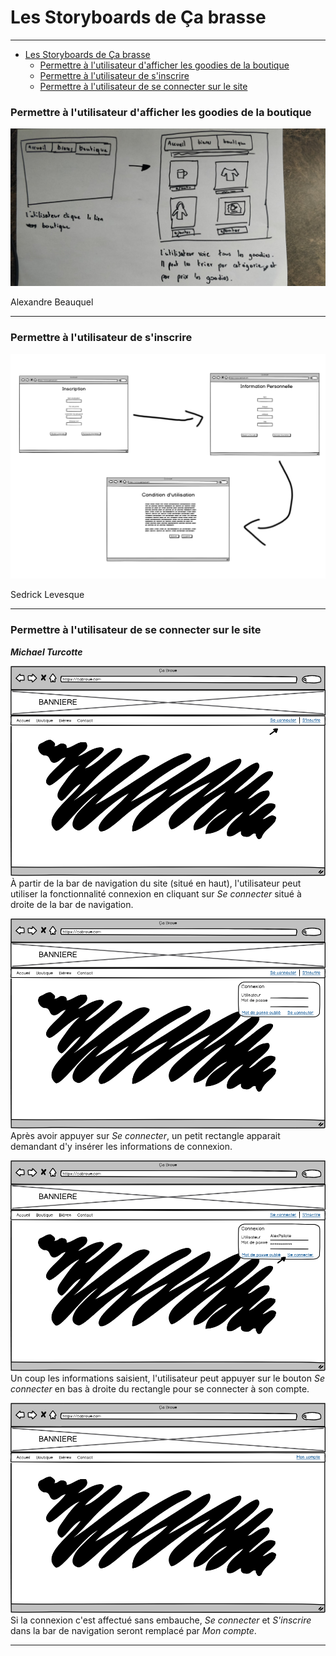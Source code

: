 # Les Storyboards de Ça brasse

---

<!-- MDTOC maxdepth:6 firsth1:1 numbering:0 flatten:0 bullets:1 updateOnSave:1 -->

- [Les Storyboards de Ça brasse](#les-storyboards-de-ça-brasse)
    - [Permettre à l'utilisateur d'afficher les goodies de la boutique](#permettre-à-lutilisateur-dafficher-les-goodies-de-la-boutique)
    - [Permettre à l'utilisateur de s'inscrire](#permettre-à-lutilisateur-de-sinscrire)
    - [Permettre à l'utilisateur de se connecter sur le site](#permettre-à-lutilisateur-de-se-connecter-sur-le-site)

<!-- /MDTOC -->

### Permettre à l'utilisateur d'afficher les goodies de la boutique
![alt text](images/storyboard-afficher-les-goodies.jpg "storyboard afficher les goodies")

Alexandre Beauquel

---

### Permettre à l'utilisateur de s'inscrire
![alt text](images/storyboard-inscription.png "storyboard de l'inscription")

Sedrick Levesque

---


### Permettre à l'utilisateur de se connecter sur le site
***Michael Turcotte***

![alt text](images/storyboard-connexion-etape-1.png "Étape 1 de la connection au site")
À partir de la bar de navigation du site (situé en haut), l'utilisateur peut utiliser la fonctionnalité connexion en cliquant sur *Se connecter* situé à droite de la bar de navigation.

![alt text](images/storyboard-connexion-etape-2.png "Étape 2 de la connection au site")
Après avoir appuyer sur *Se connecter*, un petit rectangle apparait demandant d'y insérer les informations de connexion.

![alt text](images/storyboard-connexion-etape-3.png "Étape 3 de la connection au site")
Un coup les informations saisient, l'utilisateur peut appuyer sur le bouton *Se connecter* en bas à droite du rectangle pour se connecter à son compte.

![alt text](images/storyboard-connexion-etape-4.png "Étape 4 de la connection au site")
Si la connexion c'est affectué sans embauche, *Se connecter* et *S'inscrire* dans la bar de navigation seront remplacé par *Mon compte*.

---